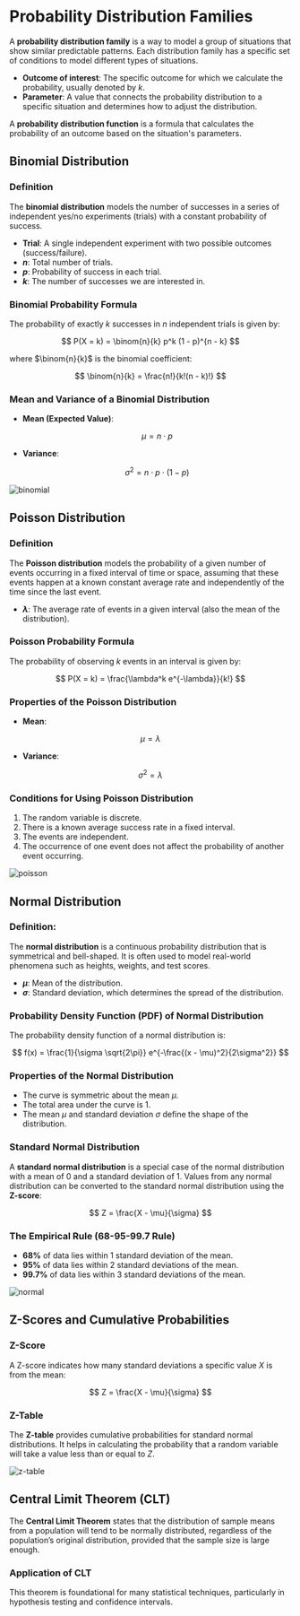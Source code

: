 # Probability Distribution Families

A **probability distribution family** is a way to model a group of situations that show similar predictable patterns. Each distribution family has a specific set of conditions to model different types of situations.

- **Outcome of interest**: The specific outcome for which we calculate the probability, usually denoted by $k$.
- **Parameter**: A value that connects the probability distribution to a specific situation and determines how to adjust the distribution.

A **probability distribution function** is a formula that calculates the probability of an outcome based on the situation's parameters.

## Binomial Distribution

### Definition

The **binomial distribution** models the number of successes in a series of independent yes/no experiments (trials) with a constant probability of success.

- **Trial**: A single independent experiment with two possible outcomes (success/failure).
- **$n$**: Total number of trials.
- **$p$**: Probability of success in each trial.
- **$k$**: The number of successes we are interested in.

### Binomial Probability Formula

The probability of exactly $k$ successes in $n$ independent trials is given by:

$$
P(X = k) = \binom{n}{k} p^k (1 - p)^{n - k}
$$

where $\binom{n}{k}$ is the binomial coefficient:

$$
\binom{n}{k} = \frac{n!}{k!(n - k)!}
$$

### Mean and Variance of a Binomial Distribution

- **Mean (Expected Value)**:

  $$
  \mu = n \cdot p
  $$

- **Variance**:

  $$
  \sigma^2 = n \cdot p \cdot (1 - p)
  $$

![binomial](./assets/binomial_dist.jpg)

## Poisson Distribution

### Definition

The **Poisson distribution** models the probability of a given number of events occurring in a fixed interval of time or space, assuming that these events happen at a known constant average rate and independently of the time since the last event.

- **$\lambda$**: The average rate of events in a given interval (also the mean of the distribution).

### Poisson Probability Formula

The probability of observing $k$ events in an interval is given by:

$$
P(X = k) = \frac{\lambda^k e^{-\lambda}}{k!}
$$

### Properties of the Poisson Distribution

- **Mean**:

$$
\mu = \lambda
$$

- **Variance**:

$$
\sigma^2 = \lambda
$$

### Conditions for Using Poisson Distribution

1. The random variable is discrete.
2. There is a known average success rate in a fixed interval.
3. The events are independent.
4. The occurrence of one event does not affect the probability of another event occurring.

![poisson](./assets/poisson_dist.png)

## Normal Distribution

### Definition:

The **normal distribution** is a continuous probability distribution that is symmetrical and bell-shaped. It is often used to model real-world phenomena such as heights, weights, and test scores.

- **$\mu$**: Mean of the distribution.
- **$\sigma$**: Standard deviation, which determines the spread of the distribution.

### Probability Density Function (PDF) of Normal Distribution

The probability density function of a normal distribution is:

$$
f(x) = \frac{1}{\sigma \sqrt{2\pi}} e^{-\frac{(x - \mu)^2}{2\sigma^2}}
$$

### Properties of the Normal Distribution

- The curve is symmetric about the mean $\mu$.
- The total area under the curve is 1.
- The mean $\mu$ and standard deviation $\sigma$ define the shape of the distribution.

### Standard Normal Distribution

A **standard normal distribution** is a special case of the normal distribution with a mean of 0 and a standard deviation of 1. Values from any normal distribution can be converted to the standard normal distribution using the **Z-score**:

$$
Z = \frac{X - \mu}{\sigma}
$$

### The Empirical Rule (68-95-99.7 Rule)

- **68%** of data lies within 1 standard deviation of the mean.
- **95%** of data lies within 2 standard deviations of the mean.
- **99.7%** of data lies within 3 standard deviations of the mean.

![normal](./assets/normal_dist.png)

## Z-Scores and Cumulative Probabilities

### Z-Score

A Z-score indicates how many standard deviations a specific value $X$ is from the mean:

$$
Z = \frac{X - \mu}{\sigma}
$$

### Z-Table

The **Z-table** provides cumulative probabilities for standard normal distributions. It helps in calculating the probability that a random variable will take a value less than or equal to $Z$.

![z-table](./assets/z-table.png)

## Central Limit Theorem (CLT)

The **Central Limit Theorem** states that the distribution of sample means from a population will tend to be normally distributed, regardless of the population’s original distribution, provided that the sample size is large enough.

### Application of CLT

This theorem is foundational for many statistical techniques, particularly in hypothesis testing and confidence intervals.
